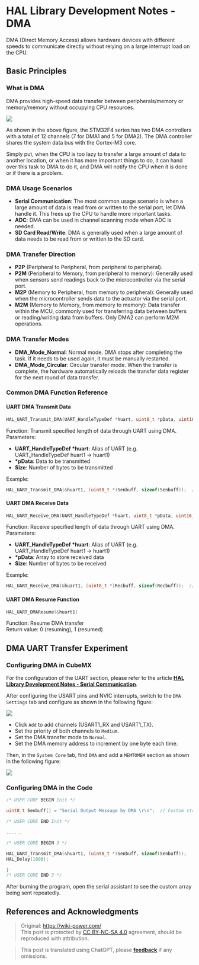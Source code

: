 # HAL Library Development Notes - DMA

DMA (Direct Memory Access) allows hardware devices with different speeds to communicate directly without relying on a large interrupt load on the CPU.

## Basic Principles

### What is DMA

DMA provides high-speed data transfer between peripherals/memory or memory/memory without occupying CPU resources.

![](https://f004.backblazeb2.com/file/wiki-media/img/20210404153423.png)

As shown in the above figure, the STM32F4 series has two DMA controllers with a total of 12 channels (7 for DMA1 and 5 for DMA2). The DMA controller shares the system data bus with the Cortex-M3 core.

Simply put, when the CPU is too lazy to transfer a large amount of data to another location, or when it has more important things to do, it can hand over this task to DMA to do it, and DMA will notify the CPU when it is done or if there is a problem.

### DMA Usage Scenarios

- **Serial Communication**: The most common usage scenario is when a large amount of data is read from or written to the serial port, let DMA handle it. This frees up the CPU to handle more important tasks.
- **ADC**: DMA can be used in channel scanning mode when ADC is needed.
- **SD Card Read/Write**: DMA is generally used when a large amount of data needs to be read from or written to the SD card.

### DMA Transfer Direction

- **P2P** (Peripheral to Peripheral, from peripheral to peripheral).
- **P2M** (Peripheral to Memory, from peripheral to memory): Generally used when sensors send readings back to the microcontroller via the serial port.
- **M2P** (Memory to Peripheral, from memory to peripheral): Generally used when the microcontroller sends data to the actuator via the serial port.
- **M2M** (Memory to Memory, from memory to memory): Data transfer within the MCU, commonly used for transferring data between buffers or reading/writing data from buffers. Only DMA2 can perform M2M operations.

### DMA Transfer Modes

- **DMA_Mode_Normal**: Normal mode. DMA stops after completing the task. If it needs to be used again, it must be manually restarted.
- **DMA_Mode_Circular**: Circular transfer mode. When the transfer is complete, the hardware automatically reloads the transfer data register for the next round of data transfer.

### Common DMA Function Reference

#### UART DMA Transmit Data

```c
HAL_UART_Transmit_DMA(UART_HandleTypeDef *huart, uint8_t *pData, uint16_t Size)
```

Function: Transmit specified length of data through UART using DMA.  
Parameters:

- **UART_HandleTypeDef \*huart**: Alias of UART (e.g. UART_HandleTypeDef huart1 -> huart1)
- **\*pData**: Data to be transmitted
- **Size**: Number of bytes to be transmitted

Example:

```c
HAL_UART_Transmit_DMA(&huart1, (uint8_t *)Senbuff, sizeof(Senbuff));  //Transmit Senbuff array through UART
```

#### UART DMA Receive Data

```c
HAL_UART_Receive_DMA(UART_HandleTypeDef *huart, uint8_t *pData, uint16_t Size)
```

Function: Receive specified length of data through UART using DMA.  
Parameters:

- **UART_HandleTypeDef \*huart**: Alias of UART (e.g. UART_HandleTypeDef huart1 -> huart1)
- **\*pData**: Array to store received data
- **Size**: Number of bytes to be received

Example:

```c
HAL_UART_Receive_DMA(&huart1, (uint8_t *)Recbuff, sizeof(Recbuff));  //Receive and store data in Recbuff array through UART
```

#### UART DMA Resume Function

```c
HAL_UART_DMAResume(&huart1)
```

Function: Resume DMA transfer  
Return value: 0 (resuming), 1 (resumed)

## DMA UART Transfer Experiment

### Configuring DMA in CubeMX

For the configuration of the UART section, please refer to the article [**HAL Library Development Notes - Serial Communication**](https://wiki-power.com/en/HAL%E5%BA%93%E5%BC%80%E5%8F%91%E7%AC%94%E8%AE%B0-%E4%B8%B2%E5%8F%A3%E9%80%9A%E4%BF%A1).

After configuring the USART pins and NVIC interrupts, switch to the `DMA Settings` tab and configure as shown in the following figure:

![](https://f004.backblazeb2.com/file/wiki-media/img/20210404165541.png)

- Click `Add` to add channels (USART1_RX and USART1_TX).
- Set the priority of both channels to `Medium`.
- Set the DMA transfer mode to `Normal`.
- Set the DMA memory address to increment by one byte each time.

Then, in the `System Core` tab, find `DMA` and add a `MEMTOMEM` section as shown in the following figure:

![](https://f004.backblazeb2.com/file/wiki-media/img/20210404170002.png)

### Configuring DMA in the Code

```c title="main.c"
/* USER CODE BEGIN Init */

uint8_t Senbuff[] = "Serial Output Message by DMA \r\n";  // Custom string to be sent

/* USER CODE END Init */

......

/* USER CODE BEGIN 3 */

HAL_UART_Transmit_DMA(&huart1, (uint8_t *)Senbuff, sizeof(Senbuff));
HAL_Delay(1000);

}
/* USER CODE END 3 */
```

After burning the program, open the serial assistant to see the custom array being sent repeatedly.

## References and Acknowledgments

> Original: <https://wiki-power.com/>  
> This post is protected by [CC BY-NC-SA 4.0](https://creativecommons.org/licenses/by/4.0/deed.en) agreement, should be reproduced with attribution.

> This post is translated using ChatGPT, please [**feedback**](https://github.com/linyuxuanlin/Wiki_MkDocs/issues/new) if any omissions.